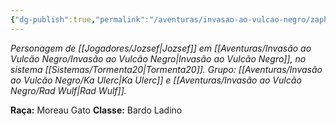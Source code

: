 ```yaml
---
{"dg-publish":true,"permalink":"/aventuras/invasao-ao-vulcao-negro/zaphir-bastet/"}
---
```


*Personagem de [[Jogadores/Jozsef\|Jozsef]] em [[Aventuras/Invasão ao Vulcão Negro/Invasão ao Vulcão Negro\|Invasão ao Vulcão Negro]], no sistema [[Sistemas/Tormenta20\|Tormenta20]].*
*Grupo: [[Aventuras/Invasão ao Vulcão Negro/Ka Ulerc\|Ka Ulerc]] e [[Aventuras/Invasão ao Vulcão Negro/Rad Wulf\|Rad Wulf]].*

**Raça:** Moreau Gato
**Classe:** Bardo Ladino